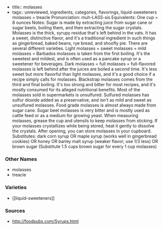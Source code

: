 - title:: molasses
- tags:: unreviewed, ingredients, categories, flavorings, liquid-sweeteners
molasses = treacle Pronunciation: muh-LASS-sis Equivalents: One cup = 8 ounces Notes: Sugar is made by extracting juice from sugar cane or sugar beets, boiling them, and then extracting the sugar crystals. Molasses is the thick, syrupy residue that's left behind in the vats. It has a sweet, distinctive flavor, and it's a traditional ingredient in such things as gingerbread, baked beans, rye bread, and shoofly pie. There are several different varieties. Light molasses = sweet molasses = mild molasses = Barbados molasses is taken from the first boiling. It's the sweetest and mildest, and is often used as a pancake syrup or a sweetener for beverages. Dark molasses = full molasses = full-flavored molasses is left behind after the juices are boiled a second time. It's less sweet but more flavorful than light molasses, and it's a good choice if a recipe simply calls for molasses. Blackstrap molasses comes from the third and final boiling. It's too strong and bitter for most recipes, and it's mostly consumed for its alleged nutritional benefits. Most of the molasses sold in supermarkets is unsulfured. Sulfured molasses has sulfur dioxide added as a preservative, and isn't as mild and sweet as unsulfured molasses. Food grade molasses is almost always made from sugar cane. Sugar beet molasses is very bitter and is mostly used as cattle feed or as a medium for growing yeast. When measuring molasses, grease the cup and utensils to keep molasses from sticking. If your molasses crystallizes while being stored, heat it gently to dissolve the crystals. After opening, you can store molasses in your cupboard. Substitutes: dark corn syrup OR maple syrup (works well in gingerbread cookies) OR honey OR barley malt syrup (weaker flavor; use 1/3 less) OR brown sugar (Substitute 1.5 cups brown sugar for every 1 cup molasses)

### Other Names

* molasses
* treacle

### Varieties

* [[liquid-sweeteners]]

### Sources
* http://foodsubs.com/Syrups.html
